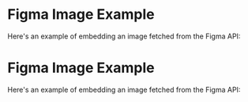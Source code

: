 # Figma Image Example

Here's an example of embedding an image fetched from the Figma API:

<div id="figma-image"></div>

# Figma Image Example

Here's an example of embedding an image fetched from the Figma API:

<div id="figma-image"></div>

<script>
  // Replace 'YOUR_FIGMA_NODE_ID', 'YOUR_FIGMA_SCALE', and 'YOUR_FIGMA_API_TOKEN' with actual values
  const figmaNodeId = '1:1045';
  const figmaScale = '1';
  const figmaFormat = 'png';
  const figmaApiToken = 'figd_mcFPFGozK2HCuON5VTyrpvNyGien_J8BJsMUxak2';

  // Construct the Figma API URL
  const figmaApiUrl = `https://api.figma.com/v1/images/${figmaNodeId}?scale=${figmaScale}&format=${figmaFormat}`;

  // Make a GET request to the Figma API
  fetch(figmaApiUrl, {
    headers: {
      'X-FIGMA-TOKEN': figmaApiToken
    }
  })
    .then(response => response.json())
    .then(data => {
      const imageUrl = data.images[figmaFormat]; // Assuming the requested format is present
      
      // Create an image element
      const imgElement = document.createElement('img');
      imgElement.src = imageUrl;
      
      // Append the image to the div with id 'figma-image'
      const imageContainer = document.getElementById('figma-image');
      imageContainer.appendChild(imgElement);
    })
    .catch(error => {
      console.error('Error fetching Figma image:', error);
    });
</script>

